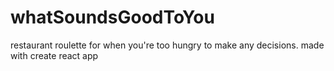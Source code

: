 # whatSoundsGoodToYou
restaurant roulette for when you're too hungry to make any decisions. made with create react app
